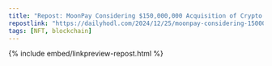 ```yaml
---
title: "Repost: MoonPay Considering $150,000,000 Acquisition of Crypto Payment Firm Helio: Report - The Daily Hodl"
repostlink: "https://dailyhodl.com/2024/12/25/moonpay-considering-150000000-acquisition-of-crypto-payment-firm-helio-report/"
tags: [NFT, blockchain]
---
```


{% include embed/linkpreview-repost.html %}
